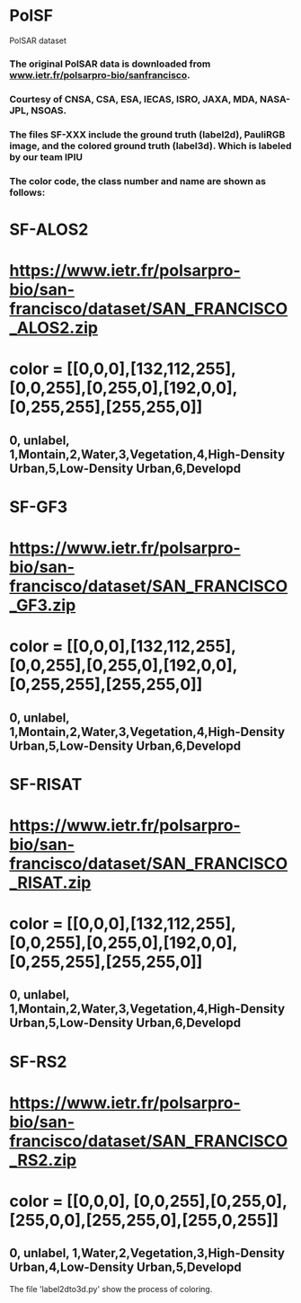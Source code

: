 # PolSF
PolSAR dataset
### The original PolSAR data is downloaded from www.ietr.fr/polsarpro-bio/sanfrancisco.
### Courtesy of CNSA, CSA, ESA, IECAS, ISRO, JAXA, MDA, NASA-JPL, NSOAS.
### The files SF-XXX include the ground truth (label2d), PauliRGB image, and the colored ground truth (label3d). Which is labeled by our team IPIU

### The color code, the class number and name are shown as follows:
# SF-ALOS2
# https://www.ietr.fr/polsarpro-bio/san-francisco/dataset/SAN_FRANCISCO_ALOS2.zip
# color = [[0,0,0],[132,112,255],[0,0,255],[0,255,0],[192,0,0],[0,255,255],[255,255,0]]
## 0, unlabel, 1,Montain,2,Water,3,Vegetation,4,High-Density Urban,5,Low-Density Urban,6,Developd
# SF-GF3
# https://www.ietr.fr/polsarpro-bio/san-francisco/dataset/SAN_FRANCISCO_GF3.zip
# color = [[0,0,0],[132,112,255],[0,0,255],[0,255,0],[192,0,0],[0,255,255],[255,255,0]]
## 0, unlabel, 1,Montain,2,Water,3,Vegetation,4,High-Density Urban,5,Low-Density Urban,6,Developd
# SF-RISAT
# https://www.ietr.fr/polsarpro-bio/san-francisco/dataset/SAN_FRANCISCO_RISAT.zip
# color = [[0,0,0],[132,112,255],[0,0,255],[0,255,0],[192,0,0],[0,255,255],[255,255,0]]
## 0, unlabel, 1,Montain,2,Water,3,Vegetation,4,High-Density Urban,5,Low-Density Urban,6,Developd

# SF-RS2
# https://www.ietr.fr/polsarpro-bio/san-francisco/dataset/SAN_FRANCISCO_RS2.zip
# color = [[0,0,0], [0,0,255],[0,255,0],[255,0,0],[255,255,0],[255,0,255]]
## 0, unlabel, 1,Water,2,Vegetation,3,High-Density Urban,4,Low-Density Urban,5,Developd

The file 'label2dto3d.py' show the process of coloring.
